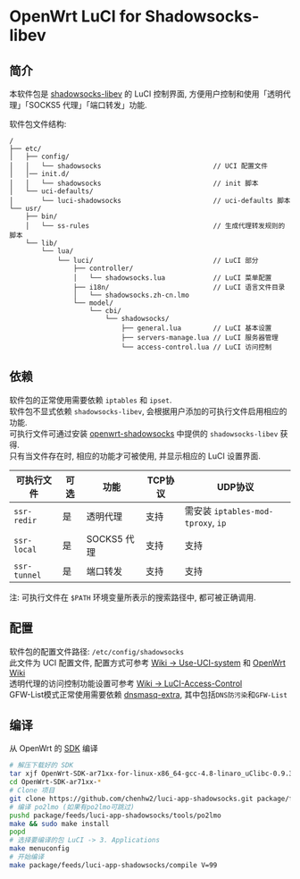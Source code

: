 OpenWrt LuCI for Shadowsocks-libev
===

简介
---

本软件包是 [shadowsocks-libev][openwrt-shadowsocks] 的 LuCI 控制界面,
方便用户控制和使用「透明代理」「SOCKS5 代理」「端口转发」功能.  

软件包文件结构:
```
/
├── etc/
│   ├── config/
│   │   └── shadowsocks                            // UCI 配置文件
│   │── init.d/
│   │   └── shadowsocks                            // init 脚本
│   └── uci-defaults/
│       └── luci-shadowsocks                       // uci-defaults 脚本
└── usr/
    ├── bin/
    │   └── ss-rules                               // 生成代理转发规则的脚本
    └── lib/
        └── lua/
            └── luci/                              // LuCI 部分
                ├── controller/
                │   └── shadowsocks.lua            // LuCI 菜单配置
                ├── i18n/                          // LuCI 语言文件目录
                │   └── shadowsocks.zh-cn.lmo
                └── model/
                    └── cbi/
                        └── shadowsocks/
                            ├── general.lua        // LuCI 基本设置
                            ├── servers-manage.lua // LuCI 服务器管理
                            └── access-control.lua // LuCI 访问控制
```

依赖
---

软件包的正常使用需要依赖 `iptables` 和 `ipset`.  
软件包不显式依赖 `shadowsocks-libev`, 会根据用户添加的可执行文件启用相应的功能.  
可执行文件可通过安装 [openwrt-shadowsocks][openwrt-shadowsocks] 中提供的 `shadowsocks-libev` 获得.  
只有当文件存在时, 相应的功能才可被使用, 并显示相应的 LuCI 设置界面.  

 可执行文件  | 可选 | 功能        | TCP协议 | UDP协议 
 ------------|------|-------------|---------|-----------------------------------
 `ssr-redir`  | 是   | 透明代理    | 支持    | 需安装 `iptables-mod-tproxy`, `ip`
 `ssr-local`  | 是   | SOCKS5 代理 | 支持    | 支持
 `ssr-tunnel` | 是   | 端口转发    | 支持    | 支持

注: 可执行文件在 `$PATH` 环境变量所表示的搜索路径中, 都可被正确调用.

配置
---

软件包的配置文件路径: `/etc/config/shadowsocks`  
此文件为 UCI 配置文件, 配置方式可参考 [Wiki -> Use-UCI-system][Use-UCI-system] 和 [OpenWrt Wiki][uci]  
透明代理的访问控制功能设置可参考 [Wiki -> LuCI-Access-Control][LuCI-Access-Control]  
GFW-List模式正常使用需要依赖 [dnsmasq-extra][openwrt-dnsmasq-extra], 其中包括`DNS防污染`和`GFW-List`

编译
---

从 OpenWrt 的 [SDK][openwrt-sdk] 编译  
```bash
# 解压下载好的 SDK
tar xjf OpenWrt-SDK-ar71xx-for-linux-x86_64-gcc-4.8-linaro_uClibc-0.9.33.2.tar.bz2
cd OpenWrt-SDK-ar71xx-*
# Clone 项目
git clone https://github.com/chenhw2/luci-app-shadowsocks.git package/feeds/luci-app-shadowsocks
# 编译 po2lmo (如果有po2lmo可跳过)
pushd package/feeds/luci-app-shadowsocks/tools/po2lmo
make && sudo make install
popd
# 选择要编译的包 LuCI -> 3. Applications
make menuconfig
# 开始编译
make package/feeds/luci-app-shadowsocks/compile V=99
```

 [openwrt-shadowsocks]: https://github.com/chenhw2/openwrt-shadowsocksr
 [openwrt-sdk]: https://wiki.openwrt.org/doc/howto/obtain.firmware.sdk
 [ss-rules]: https://github.com/shadowsocks/luci-app-shadowsocks/wiki/Instruction-of-ss-rules
 [Use-UCI-system]: https://github.com/shadowsocks/luci-app-shadowsocks/wiki/Use-UCI-system
 [uci]: https://wiki.openwrt.org/doc/uci
 [LuCI-Access-Control]: https://github.com/shadowsocks/luci-app-shadowsocks/wiki/LuCI-Access-Control
 [ss-rules-without-ipset]: https://github.com/shadowsocks/luci-app-shadowsocks/blob/master/files/root/usr/bin/ss-rules-without-ipset
 [openwrt-dnsmasq-extra]: https://github.com/chenhw2/openwrt-dnsmasq-extra
